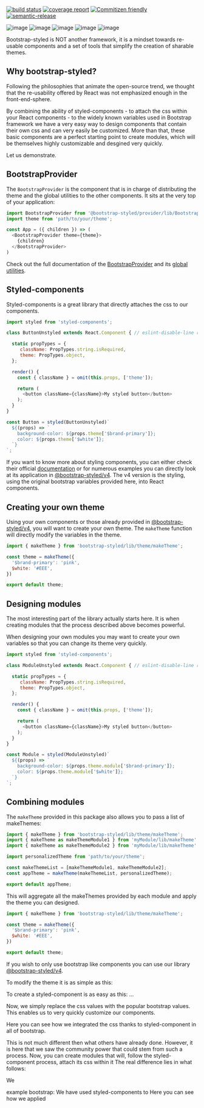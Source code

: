 [![build status]($CI_PROJECT_URL/badges/v$PACKAGE_VERSION/build.svg)]($CI_PROJECT_URL/commits/v$PACKAGE_VERSION)
[![coverage report]($CI_PROJECT_URL/badges/v$PACKAGE_VERSION/coverage.svg)]($CI_PROJECT_URL/commits/v$PACKAGE_VERSION)
[![Commitizen friendly](https://img.shields.io/badge/commitizen-friendly-brightgreen.svg)](http://commitizen.github.io/cz-cli/)
[![semantic-release](https://img.shields.io/badge/%20%20%F0%9F%93%A6%F0%9F%9A%80-semantic--release-e10079.svg)](https://github.com/semantic-release/semantic-release)

![image](https://img.shields.io/badge/version-$PACKAGE_VERSION-green.svg)
![image](https://img.shields.io/badge/node-$NODE_VERSION-brightgreen.svg)
![image](https://img.shields.io/badge/npm-$NPM_VERSION-red.svg)
![image](https://img.shields.io/badge/PRs-welcome-brightgreen.svg)
![image]($IMG_SHIELD_PUBLISHING)


Bootstrap-styled is NOT another framework, it is a mindset towards re-usable components and a set of tools that simplify the creation of sharable themes. 

## Why bootstrap-styled?

Following the philosophies that animate the open-source trend, we thought that the re-usability offered by React was not emphasized enough in the
 front-end-sphere.

By combining the ability of styled-components - to attach the css within your React components - to the widely known variables used in 
 Bootstrap framework we have a very easy way to design components that contain their own css and can very easily be customized.
  More than that, these basic components are a perfect starting point to create modules, which will be themselves highly customizable 
  and desgined very quickly.

Let us demonstrate.

## BootstrapProvider

The `BootstrapProvider` is the component that is in charge of distributing the theme and the global utilities to the other components. It sits at the very top of your application:

```js
import BootstrapProvider from '@bootstrap-styled/provider/lib/BootstrapProvider';
import theme from 'path/to/your/theme';

const App = ({ children }) => (
  <BootstrapProvider theme={theme}>
    {children}
  </BootstrapProvider>
)
```

Check out the full documentation of the [BootstrapProvider](https://module.kopaxgroup.com/bootstrap-styled/provider) and its [global utilities](https://module.kopaxgroup.com/bootstrap-styled/css-utils).

## Styled-components

Styled-components is a great library that directly attaches the css to our components.

```js
import styled from 'styled-components';

class ButtonUnstyled extends React.Component { // eslint-disable-line react/prefer-stateless-function

  static propTypes = {
     className: PropTypes.string.isRequired,
     theme: PropTypes.object,
  };

  render() {
    const { className } = omit(this.props, ['theme']);

    return (
      <button className={className}>My styled button</button>
    );
  }
}

const Button = styled(ButtonUnstyled)`
  ${(props) => `
    background-color: ${props.theme['$brand-primary']};
    color: ${props.theme['$white']}; 
  `}
`;
```

If you want to know more about styling components, you can either check their official [documentation](https://www.styled-components.com/) or for numerous examples you can directly look at its application in [@bootstrap-styled/v4](https://module.kopaxgroup.com/bootstrap-styled/v4). The v4 version is the styling, using the original bootstrap variables provided here, into React components.


## Creating your own theme

Using your own components or those already provided in [@bootstrap-styled/v4](https://module.kopaxgroup.com/bootstrap-styled/v4), you will want to create your own theme. The `makeTheme` function will directly modify the variables in the theme.


```js
import { makeTheme } from 'bootstrap-styled/lib/theme/makeTheme';

const theme = makeTheme({ 
  '$brand-primary': 'pink',
  $white: '#EEE',
})

export default theme;
```


## Designing modules

The most interesting part of the library actually starts here. It is when creating modules that the process described above becomes powerful.

When designing your own modules you may want to create your own variables so that you can change its theme very quickly.

```js
import styled from 'styled-components';

class ModuleUnstyled extends React.Component { // eslint-disable-line react/prefer-stateless-function

  static propTypes = {
     className: PropTypes.string.isRequired,
     theme: PropTypes.object,
  };

  render() {
    const { className } = omit(this.props, ['theme']);

    return (
      <button className={className}>My styled button</button>
    );
  }
}

const Module = styled(ModuleUnstyled)`
  ${(props) => `
    background-color: ${props.theme.module['$brand-primary']};
    color: ${props.theme.module['$white']}; 
  `}
`;
```


## Combining modules


The `makeTheme` provided in this package also allows you to pass a list of makeThemes:


```js
import { makeTheme } from 'bootstrap-styled/lib/theme/makeTheme';
import { makeTheme as makeThemeModule1 } from 'myModule/lib/makeTheme'
import { makeTheme as makeThemeModule2 } from 'myModule/lib/makeTheme'

import personalizedTheme from 'path/to/your/theme';

const makeThemeList = [makeThemeModule1, makeThemeModule2];
const appTheme = makeTheme(makeThemeList, personalizedTheme);

export default appTheme;
```

This will aggregate all the makeThemes provided by each module and apply the theme you can designed.


```js
import { makeTheme } from 'bootstrap-styled/lib/theme/makeTheme';

const theme = makeTheme({ 
  '$brand-primary': 'pink',
  $white: '#EEE',
})

export default theme;
```


If you wish to only use bootstrap like components you can use our library [@bootstrap-styled/v4](https://module.kopaxgroup.com/bootstrap-styled/v4).

To modify the theme it is as simple as this:



To create a styled-component is as easy as this: ...

Now, we simply replace the css values with the popular bootstrap values. This enables us to very quickly customize our components.

Here you can see how we integrated the css thanks to styled-component in all of bootstrap.

This is not much different then what others have already done. However, it is here that we saw the community power that could stem from such a process. Now, you can create modules that will, follow the styled-component process, attach its css within it The real difference lies in what follows:

We 

example bootstrap:
We have used styled-components to Here you can see how we applied 

